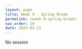 ```yaml
---
layout: page
title: Week 9 - Spring Break
permalink: /week-9-spring-break/
nav_order: 19
date: 2025-03-11
---
```


No session
